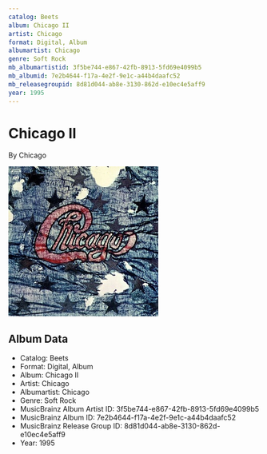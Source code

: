 ```yaml
---
catalog: Beets
album: Chicago II
artist: Chicago
format: Digital, Album
albumartist: Chicago
genre: Soft Rock
mb_albumartistid: 3f5be744-e867-42fb-8913-5fd69e4099b5
mb_albumid: 7e2b4644-f17a-4e2f-9e1c-a44b4daafc52
mb_releasegroupid: 8d81d044-ab8e-3130-862d-e10ec4e5aff9
year: 1995
---
```


# Chicago II

By Chicago

![](../../assets/beetscovers/Chicago-Chicago_II.jpg)

## Album Data

- Catalog: Beets
- Format: Digital, Album
- Album: Chicago II
- Artist: Chicago
- Albumartist: Chicago
- Genre: Soft Rock
- MusicBrainz Album Artist ID: 3f5be744-e867-42fb-8913-5fd69e4099b5
- MusicBrainz Album ID: 7e2b4644-f17a-4e2f-9e1c-a44b4daafc52
- MusicBrainz Release Group ID: 8d81d044-ab8e-3130-862d-e10ec4e5aff9
- Year: 1995

